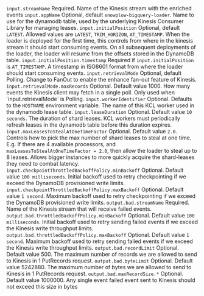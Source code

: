 <tr>
    <td><code>input.streamName</code></td>
    <td>Required. Name of the Kinesis stream with the enriched events</td>
</tr>
<tr>
    <td><code>input.appName</code></td>
    <td>Optional, default <code>snowplow-bigquery-loader</code>. Name to use for the dynamodb table, used by the underlying Kinesis Consumer Library for managing leases.</td>
</tr>
<tr>
    <td><code>input.initialPosition</code></td>
    <td>Optional, default <code>LATEST</code>. Allowed values are <code>LATEST</code>, <code>TRIM_HORIZON</code>, <code>AT_TIMESTAMP</code>. When the loader is deployed for the first time, this controls from where in the kinesis stream it should start consuming events.  On all subsequent deployments of the loader, the loader will resume from the offsets stored in the DynamoDB table.</td>
</tr>
<tr>
    <td><code>input.initialPosition.timestamp</code></td>
    <td>Required if <code>input.initialPosition</code> is <code>AT_TIMESTAMP</code>.  A timestamp in ISO8601 format from where the loader should start consuming events.</td>
</tr>
<tr>
    <td><code>input.retrievalMode</code></td>
    <td>Optional, default Polling.  Change to FanOut to enable the enhance fan-out feature of Kinesis.</td>
</tr>
<tr>
    <td><code>input.retrievalMode.maxRecords</code></td>
    <td>Optional. Default value 1000.  How many events the Kinesis client may fetch in a single poll.  Only used when `input.retrievalMode` is Polling.</td>
</tr>
<tr>
    <td><code>input.workerIdentifier</code></td>
    <td>Optional. Defaults to the <code>HOSTNAME</code> environment variable. The name of this KCL worker used in the dynamodb lease table.</td>
</tr>
<tr>
    <td><code>input.leaseDuration</code></td>
    <td>Optional. Default value <code>10 seconds</code>. The duration of shard leases.  KCL workers must periodically refresh leases in the dynamodb table before this duration expires.</td>
</tr>
<tr>
    <td><code>input.maxLeasesToStealAtOneTimeFactor</code></td>
    <td>Optional. Default value <code>2.0</code>. Controls how to pick the max number of shard leases to steal at one time. E.g. If there are 4 available processors, and <code>maxLeasesToStealAtOneTimeFactor = 2.0</code>, then allow the loader to steal up to 8 leases. Allows bigger instances to more quickly acquire the shard-leases they need to combat latency.</td>
</tr>
<tr>
    <td><code>input.checkpointThrottledBackoffPolicy.minBackoff</code></td>
    <td>Optional.  Default value <code>100 milliseconds</code>.  Initial backoff used to retry checkpointing if we exceed the DynamoDB provisioned write limits.</td>
</tr>
<tr>
    <td><code>input.checkpointThrottledBackoffPolicy.maxBackoff</code></td>
    <td>Optional.  Default value <code>1 second</code>.  Maximum backoff used to retry checkpointing if we exceed the DynamoDB provisioned write limits.</td>
</tr>
<tr>
    <td><code>output.bad.streamName</code></td>
    <td>Required. Name of the Kinesis stream that will receive failed events.</td>
</tr>
<tr>
    <td><code>output.bad.throttledBackoffPolicy.minBackoff</code></td>
    <td>Optional.  Default value <code>100 milliseconds</code>.  Initial backoff used to retry sending failed events if we exceed the Kinesis write throughput limits.</td>
</tr>
<tr>
    <td><code>output.bad.throttledBackoffPolicy.maxBackoff</code></td>
    <td>Optional.  Default value <code>1 second</code>.  Maximum backoff used to retry sending failed events if we exceed the Kinesis write throughput limits.</td>
</tr>
<tr>
    <td><code>output.bad.recordLimit</code></td>
    <td>Optional.  Default value 500.  The maximum number of records we are allowed to send to Kinesis in 1 PutRecords request.</td>
</tr>
<tr>
    <td><code>output.bad.byteLimit</code></td>
    <td>Optional.  Default value 5242880.  The maximum number of bytes we are allowed to send to Kinesis in 1 PutRecords request.</td>
</tr>
<tr>
    <td><code>output.bad.maxRecordSize.*</code></td>
    <td>Optional.  Default value 1000000.  Any single event failed event sent to Kinesis should not exceed this size in bytes</td>
</tr>
